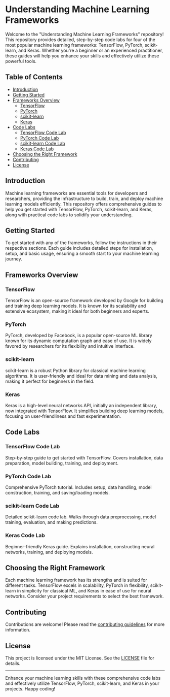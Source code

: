 # Understanding Machine Learning Frameworks

Welcome to the "Understanding Machine Learning Frameworks" repository! This repository provides detailed, step-by-step code labs for four of the most popular machine learning frameworks: TensorFlow, PyTorch, scikit-learn, and Keras. Whether you're a beginner or an experienced practitioner, these guides will help you enhance your skills and effectively utilize these powerful tools.

## Table of Contents

- [Introduction](#introduction)
- [Getting Started](#getting-started)
- [Frameworks Overview](#frameworks-overview)
  - [TensorFlow](#tensorflow)
  - [PyTorch](#pytorch)
  - [scikit-learn](#scikit-learn)
  - [Keras](#keras)
- [Code Labs](#code-labs)
  - [TensorFlow Code Lab](#tensorflow-code-lab)
  - [PyTorch Code Lab](#pytorch-code-lab)
  - [scikit-learn Code Lab](#scikit-learn-code-lab)
  - [Keras Code Lab](#keras-code-lab)
- [Choosing the Right Framework](#choosing-the-right-framework)
- [Contributing](#contributing)
- [License](#license)

## Introduction

Machine learning frameworks are essential tools for developers and researchers, providing the infrastructure to build, train, and deploy machine learning models efficiently. This repository offers comprehensive guides to help you get started with TensorFlow, PyTorch, scikit-learn, and Keras, along with practical code labs to solidify your understanding.

## Getting Started

To get started with any of the frameworks, follow the instructions in their respective sections. Each guide includes detailed steps for installation, setup, and basic usage, ensuring a smooth start to your machine learning journey.

## Frameworks Overview

### TensorFlow

TensorFlow is an open-source framework developed by Google for building and training deep learning models. It is known for its scalability and extensive ecosystem, making it ideal for both beginners and experts.

### PyTorch

PyTorch, developed by Facebook, is a popular open-source ML library known for its dynamic computation graph and ease of use. It is widely favored by researchers for its flexibility and intuitive interface.

### scikit-learn

scikit-learn is a robust Python library for classical machine learning algorithms. It is user-friendly and ideal for data mining and data analysis, making it perfect for beginners in the field.

### Keras

Keras is a high-level neural networks API, initially an independent library, now integrated with TensorFlow. It simplifies building deep learning models, focusing on user-friendliness and fast experimentation.

## Code Labs

### TensorFlow Code Lab

Step-by-step guide to get started with TensorFlow. Covers installation, data preparation, model building, training, and deployment.

### PyTorch Code Lab

Comprehensive PyTorch tutorial. Includes setup, data handling, model construction, training, and saving/loading models.

### scikit-learn Code Lab

Detailed scikit-learn code lab. Walks through data preprocessing, model training, evaluation, and making predictions.

### Keras Code Lab

Beginner-friendly Keras guide. Explains installation, constructing neural networks, training, and deploying models.

## Choosing the Right Framework

Each machine learning framework has its strengths and is suited for different tasks. TensorFlow excels in scalability, PyTorch in flexibility, scikit-learn in simplicity for classical ML, and Keras in ease of use for neural networks. Consider your project requirements to select the best framework.

## Contributing

Contributions are welcome! Please read the [contributing guidelines](CONTRIBUTING.md) for more information.

## License

This project is licensed under the MIT License. See the [LICENSE](LICENSE) file for details.

---

Enhance your machine learning skills with these comprehensive code labs and effectively utilize TensorFlow, PyTorch, scikit-learn, and Keras in your projects. Happy coding!
